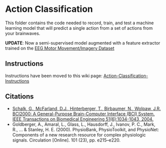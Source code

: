 # Action Classification
This folder contains the code needed to record, train, and test a machine learning model that will predict a single action from a set of actions from your brainwaves. 

**UPDATE**: Now a semi-supervised model augmented with a feature extractor trained on the [EEG Motor Movement/Imagery Dataset](https://www.physionet.org/content/eegmmidb/1.0.0/)

## Instructions 
Instructions have been moved to this wiki page: [Action-Classification-Instructions](https://github.com/ChilloutCharles/BrainFlowsIntoVRChat/wiki/Action-Classification-Instructions)

## Citations
- [Schalk, G., McFarland, D.J., Hinterberger, T., Birbaumer, N., Wolpaw, J.R. BCI2000: A General-Purpose Brain-Computer Interface (BCI) System. IEEE Transactions on Biomedical Engineering 51(6):1034-1043, 2004.](http://www.ncbi.nlm.nih.gov/pubmed/15188875)
- Goldberger, A., Amaral, L., Glass, L., Hausdorff, J., Ivanov, P. C., Mark, R., ... & Stanley, H. E. (2000). PhysioBank, PhysioToolkit, and PhysioNet: Components of a new research resource for complex physiologic signals. Circulation [Online]. 101 (23), pp. e215–e220.
